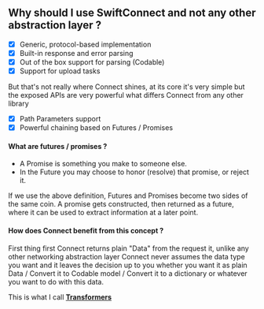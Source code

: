 ## Why should I use SwiftConnect and not any other abstraction layer ?

- [x] Generic, protocol-based implementation
- [x] Built-in response and error parsing
- [x] Out of the box support for parsing (Codable) 
- [x] Support for upload tasks

But that's not really where Connect shines, at its core it's very simple but the exposed APIs are very powerful what differs Connect from any other library

- [x] Path Parameters support
- [x] Powerful chaining based on Futures / Promises

#### What are futures / promises ?

- A Promise is something you make to someone else.
- In the Future you may choose to honor (resolve) that promise, or reject it.

If we use the above definition, Futures and Promises become two sides of the same coin. A promise gets constructed, then returned as a future, where it can be used to extract information at a later point.

#### How does Connect benefit from this concept ?

First thing first Connect returns plain "Data" from the request it, unlike any other networking abstraction layer Connect never assumes the data type you want and it leaves the decision up to you whether you want it as plain Data / Convert it to Codable model / Convert it to a dictionary or whatever you want to do with this data.

This is what I call [**Transformers**](https://github.com/tareksabry1337/SwiftConnect/blob/master/Transformers.md)
